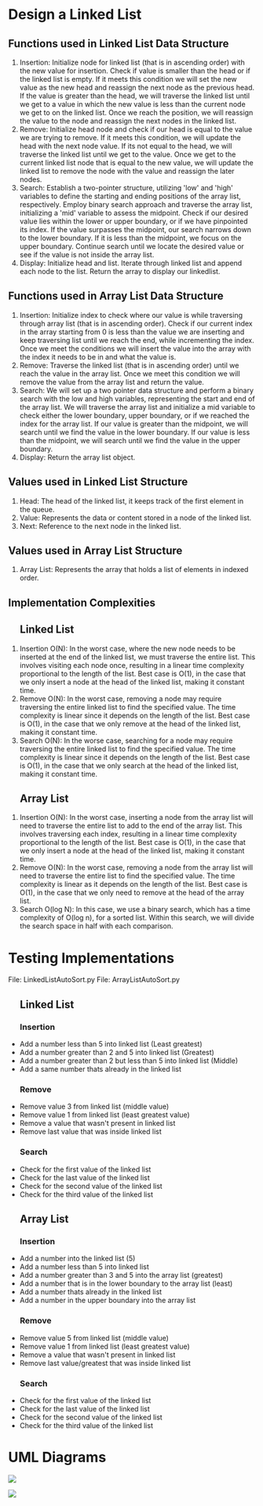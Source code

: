 <h1>Design a Linked List</h1>
<h2>Functions used in Linked List Data Structure</h2>
<ol>
<li>Insertion:  Initialize node for linked list (that is in ascending order) with the new value for insertion. Check if value is smaller than the head or if the linked list is empty. If it meets this condition we will set the new value as the new head and reassign the next node as the previous head. If the value is greater than the head, we will traverse the linked list until we get to a value in which the new value is less than the current node we get to on the linked list. Once we reach the position, we will reassign the value to the node and reassign the next nodes in the linked list.</li>
<li>Remove: Initialize head node and check if our head is equal to the value we are trying to remove. If it meets this condition, we will update the head with the next node value. If its not equal to the head, we will traverse the linked list until we get to the value. Once we get to the current linked list node that is equal to the new value, we will update the linked list to remove the node with the value and reassign the later nodes.</li>
<li>
Search: Establish a two-pointer structure, utilizing 'low' and 'high' variables to define the starting and ending positions of the array list, respectively. Employ binary search approach and traverse the array list, initializing a 'mid' variable to assess the midpoint. Check if our desired value lies within the lower or upper boundary, or if we have pinpointed its index. If the value surpasses the midpoint, our search narrows down to the lower boundary. If it is less than the midpoint, we focus on the upper boundary. Continue search until we locate the desired value or see if the value is not inside the array list.</li>
<li>Display: Initialize head and list. Iterate through linked list and append each node to the list. Return the array to display our linkedlist.</li>
</ol>
<h2>Functions used in Array List Data Structure</h2>
<ol>
<li>Insertion: Initialize index to check where our value is while traversing through array list (that is in ascending order). Check if our current index in the array starting from 0 is less than the value we are inserting and keep traversing list until we reach the end, while incrementing the index. Once we meet the conditions we will insert the value into the array with the index it needs to be in and what the value is.</li>
<li>Remove: Traverse the linked list (that is in ascending order) until we reach the value in the array list. Once we meet this condition we will remove the value from the array list and return the value.</li>
<li>Search: We will set up a two pointer data structure and perform a binary search with the low and high variables, representing the start and end of the array list. We will traverse the array list and initialize a mid variable to check either the lower boundary, upper boundary, or if we reached the index for the array list. If our value is greater than the midpoint, we will search until we find the value in the lower boundary. If our value is less than the midpoint, we will search until we find the value in the upper boundary. </li>
<li>Display: Return the array list object.</li>
</ol>
<h2>Values used in Linked List Structure</h2>
<ol>
<li>Head: The head of the linked list, it keeps track of the first element in the queue.</li>
<li>Value: Represents the data or content stored in a node of the linked list.</li>
<li>Next: Reference to the next node in the linked list.</li>
</ol>

<h2>Values used in Array List Structure</h2>
<ol>
<li>Array List: Represents the array that holds a list of elements in indexed order.</li>
</ol>

<h2> Implementation Complexities </h2>
<ol>
<h2>Linked List</h2>
<li>Insertion O(N): In the worst case, where the new node needs to be inserted at the end of the linked list, we must traverse the entire list. This involves visiting each node once, resulting in a linear time complexity proportional to the length of the list. Best case is O(1), in the case that we only insert a node at the head of the linked list, making it constant time.</li>
<li>Remove O(N): In the worst case, removing a node may require traversing the entire linked list to find the specified value. The time complexity is linear since it depends on the length of the list. Best case is O(1), in the case that we only remove at the head of the linked list, making it constant time.</li>
<li>Search O(N): In the worse case, searching for a node may require traversing the entire linked list to find the specified value. The time complexity is linear since it depends on the length of the list. Best case is O(1), in the case that we only search at the head of the linked list, making it constant time.</li>
</ol>

<ol>
<h2>Array List</h2>
<li>Insertion O(N): In the worst case, inserting a node from the array list will need to traverse the entire list to add to the end of the array list. This involves traversing each index, resulting in a linear time complexity proportional to the length of the list. Best case is O(1), in the case that we only insert a node at the head of the linked list, making it constant time.</li>
<li>Remove O(N): In the worst case, removing a node from the array list will need to traverse the entire list to find the specified value. The time complexity is linear as it depends on the length of the list. Best case is O(1), in the case that we only need to remove at the head of the array list.</li>
<li>Search O(log N): In this case, we use a binary search, which has a time complexity of O(log n), for a sorted list. Within this search, we will divide the search space in half with each comparison.</li>
</ol>


<h1>Testing Implementations</h1>
<span>File: LinkedListAutoSort.py</span>
<span>File: ArrayListAutoSort.py</span>

<ul>
<h2>Linked List</h2>
<h3>Insertion</h3>
<li>Add a number less than 5 into linked list (Least greatest)</li>
<li>Add a number greater than 2 and 5 into linked list (Greatest)</li>
<li>Add a number greater than 2 but less than 5 into linked list (Middle)</li>
<li>Add a same number thats already in the linked list</li>
<h3>Remove</h3>
<li>Remove value 3 from linked list (middle value)</li>
<li>Remove value 1 from linked list (least greatest value)</li>
<li>Remove a value that wasn't present in linked list</li>
<li>Remove last value that was inside linked list</li>
<h3>Search</h3>
<li>Check for the first value of the linked list</li>
<li>Check for the last value of the linked list</li>
<li>Check for the second value of the linked list</li>
<li>Check for the third value of the linked list</li>
</ul>

<ul>
<h2>Array List</h2>
<h3>Insertion</h3>
<li>Add a number into the linked list (5)</li>
<li>Add a number less than 5 into linked list</li>
<li>Add a number greater than 3 and 5 into the array list (greatest)</li>
<li>Add a number that is in the lower boundary to the array list (least)</li>
<li>Add a number thats already in the linked list</li>
<li>Add a number in the upper boundary into the array list</li>
<h3>Remove</h3>
<li>Remove value 5 from linked list (middle value)</li>
<li>Remove value 1 from linked list (least greatest value)</li>
<li>Remove a value that wasn't present in linked list</li>
<li>Remove last value/greatest that was inside linked list</li>
<h3>Search</h3>
<li>Check for the first value of the linked list</li>
<li>Check for the last value of the linked list</li>
<li>Check for the second value of the linked list</li>
<li>Check for the third value of the linked list</li>
</ul>

<h1>UML Diagrams</h1>

![](Array_list.png)

![](LinkedList.png)
